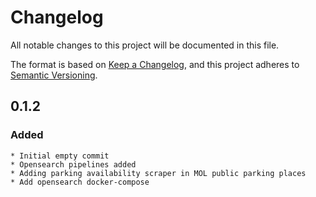 # Changelog

All notable changes to this project will be documented in this file.

The format is based on [Keep a Changelog](https://keepachangelog.com/en/1.0.0/),
and this project adheres to [Semantic Versioning](https://semver.org/spec/v2.0.0.html).

## 0.1.2

### Added

    * Initial empty commit
    * Opensearch pipelines added
    * Adding parking availability scraper in MOL public parking places
    * Add opensearch docker-compose

